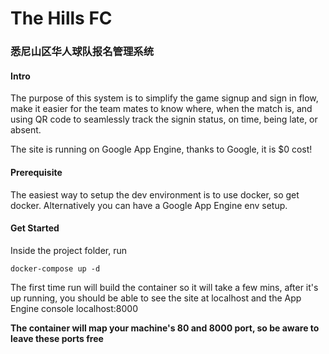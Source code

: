 # The Hills FC
### 悉尼山区华人球队报名管理系统

#### Intro
The purpose of this system is to simplify the game signup and sign in flow, make it easier for the team mates to know where, when the match is, and using QR code to seamlessly track the signin status, on time, being late, or absent.

The site is running on Google App Engine, thanks to Google, it is $0 cost!

#### Prerequisite
The easiest way to setup the dev environment is to use docker, so get docker.
Alternatively you can have a Google App Engine env setup.

#### Get Started
Inside the project folder, run

```shell
docker-compose up -d
```

The first time run will build the container so it will take a few mins, after it's up running, you should be able to see the site at localhost and the App Engine console localhost:8000

**The container will map your machine's 80 and 8000 port, so be aware to leave these ports free**
